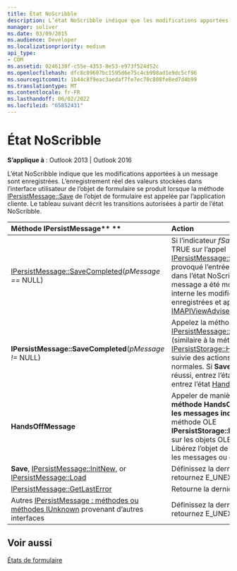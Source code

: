 ```yaml
---
title: État NoScribble
description: L’état NoScribble indique que les modifications apportées à un message sont en cours d’enregistrement. L’enregistrement réel des valeurs se fait lorsque la méthode IPersistMessageSave de l’objet de formulaire est appelée.
manager: soliver
ms.date: 03/09/2015
ms.audience: Developer
ms.localizationpriority: medium
api_type:
- COM
ms.assetid: 0246138f-c55e-4353-8e53-e973f524d52c
ms.openlocfilehash: dfc8c09607bc1595d6e75c4cb998ad1e9dc5cf96
ms.sourcegitcommit: 1b44c8f9eac3aedaf7fe7ec70c808fe8ed7d4b99
ms.translationtype: MT
ms.contentlocale: fr-FR
ms.lasthandoff: 06/02/2022
ms.locfileid: "65852431"
---
```

# <a name="noscribble-state"></a>État NoScribble

  
  
**S’applique à** : Outlook 2013 | Outlook 2016 
  
L’état NoScribble indique que les modifications apportées à un message sont enregistrées. L’enregistrement réel des valeurs stockées dans l’interface utilisateur de l’objet de formulaire se produit lorsque la méthode [IPersistMessage::Save](ipersistmessage-save.md) de l’objet de formulaire est appelée par l’application cliente. Le tableau suivant décrit les transitions autorisées à partir de l’état NoScribble. 
  
|Méthode IPersistMessage** **|**Action**|**Nouvel état**|
|:-----|:-----|:-----|
|[IPersistMessage::SaveCompleted](ipersistmessage-savecompleted.md)(_pMessage ==_ NULL)  <br/> |Si l’indicateur  _fSameAsLoad_ était TRUE sur l’appel [IPersistMessage::Save](ipersistmessage-save.md) qui a provoqué l’entrée du formulaire dans l’état NoScribble et que le message a été modifié, marquez en interne les modifications comme enregistrées et appelez la méthode [IMAPIViewAdviseSink::OnSaved](imapiviewadvisesink-onsaved.md) . |[Normal](normal-state.md) <br/> |
|**IPersistMessage::SaveCompleted**(_pMessage !=_ NULL)  <br/> |Appelez la méthode [IPersistMessage::HandsOffMessage](ipersistmessage-handsoffmessage.md) (similaire à la méthode OLE [IPersistStorage::HandsOffStorage](https://msdn.microsoft.com/library/1e5ef26f-d8e7-4fa6-bfc4-19dace35314d%28Office.15%29.aspx) ) suivie des actions **SaveCompleted** normales. Si **SaveCompleted** a réussi, entrez l’état Normal. Sinon, entrez l’état [HandsOffAfterSave](handsoffaftersave-state.md) . |Normal ou HandsOffAfterSave  <br/> |
|**HandsOffMessage** <br/> |Appeler de manière **récursive la méthode HandsOffMessage sur les messages incorporés** ou la méthode OLE **IPersistStorage::HandsOffStorage** sur les objets OLE incorporés. Libérez l’objet de message et tous les messages ou objets incorporés. |HandsOffAfterSave  <br/> |
|**Save**, [IPersistMessage::InitNew](ipersistmessage-initnew.md), or [IPersistMessage::Load](ipersistmessage-load.md) <br/> |Définissez la dernière erreur sur et retournez E_UNEXPECTED. |NoScribble  <br/> |
|[IPersistMessage::GetLastError](ipersistmessage-getlasterror.md) <br/> |Retourne la dernière erreur. |NoScribble  <br/> |
|Autres [IPersistMessage : méthodes ou méthodes IUnknown](ipersistmessageiunknown.md) provenant d’autres interfaces  <br/> |Définissez la dernière erreur sur et retournez E_UNEXPECTED. |NoScribble  <br/> |
   
## <a name="see-also"></a>Voir aussi



[États de formulaire](form-states.md)

